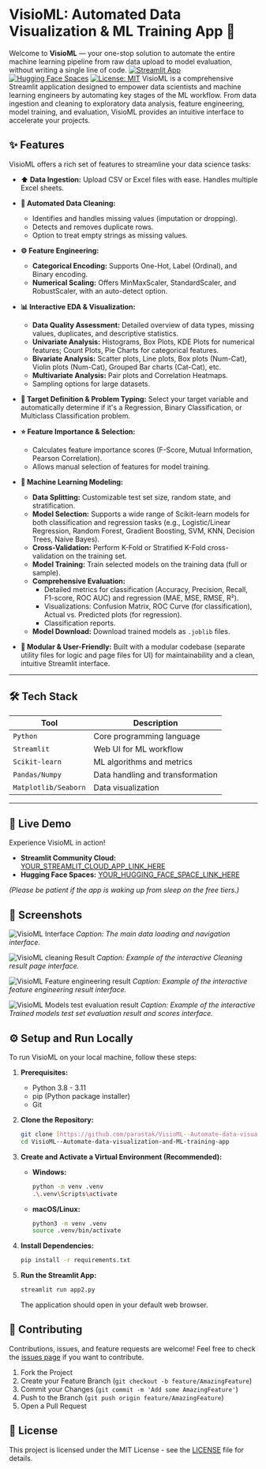 # VisioML: Automated Data Visualization & ML Training App 🚀
Welcome to **VisioML** — your one-stop solution to automate the entire machine learning pipeline from raw data upload to model evaluation, without writing a single line of code.
[![Streamlit App](https://static.streamlit.io/badges/streamlit_badge_black_white.svg)](YOUR_STREAMLIT_CLOUD_APP_LINK_HERE)
[![Hugging Face Spaces](https://img.shields.io/badge/%F0%9F%A4%97%20Hugging%20Face-Spaces-blue)](YOUR_HUGGING_FACE_SPACE_LINK_HERE)
[![License: MIT](https://img.shields.io/badge/License-MIT-yellow.svg)](https://opensource.org/licenses/MIT) 
VisioML is a comprehensive Streamlit application designed to empower data scientists and machine learning engineers by automating key stages of the ML workflow.
From data ingestion and cleaning to exploratory data analysis, feature engineering, model training, and evaluation, VisioML provides an intuitive interface to accelerate your projects.

## ✨ Features

VisioML offers a rich set of features to streamline your data science tasks:

* **⬆️ Data Ingestion:** Upload CSV or Excel files with ease. Handles multiple Excel sheets.
* **🧹 Automated Data Cleaning:**
    * Identifies and handles missing values (imputation or dropping).
    * Detects and removes duplicate rows.
    * Option to treat empty strings as missing values.
  
* **⚙️ Feature Engineering:**
    * **Categorical Encoding:** Supports One-Hot, Label (Ordinal), and Binary encoding.
    * **Numerical Scaling:** Offers MinMaxScaler, StandardScaler, and RobustScaler, with an auto-detect option.
      
* **📊 Interactive EDA & Visualization:**
    * **Data Quality Assessment:** Detailed overview of data types, missing values, duplicates, and descriptive statistics.
    * **Univariate Analysis:** Histograms, Box Plots, KDE Plots for numerical features; Count Plots, Pie Charts for categorical features.
    * **Bivariate Analysis:** Scatter plots, Line plots, Box plots (Num-Cat), Violin plots (Num-Cat), Grouped Bar charts (Cat-Cat), etc.
    * **Multivariate Analysis:** Pair plots and Correlation Heatmaps.
    * Sampling options for large datasets.
    
* **🎯 Target Definition & Problem Typing:** Select your target variable and automatically determine if it's a Regression, Binary Classification, or Multiclass Classification problem.
* **⭐ Feature Importance & Selection:**
    * Calculates feature importance scores (F-Score, Mutual Information, Pearson Correlation).
    * Allows manual selection of features for model training.
  
* **🤖 Machine Learning Modeling:**
    * **Data Splitting:** Customizable test set size, random state, and stratification.
    * **Model Selection:** Supports a wide range of Scikit-learn models for both classification and regression tasks (e.g., Logistic/Linear Regression, Random Forest, Gradient Boosting, SVM, KNN, Decision Trees, Naive Bayes).
    * **Cross-Validation:** Perform K-Fold or Stratified K-Fold cross-validation on the training set.
    * **Model Training:** Train selected models on the training data (full or sample).
    * **Comprehensive Evaluation:**
        * Detailed metrics for classification (Accuracy, Precision, Recall, F1-score, ROC AUC) and regression (MAE, MSE, RMSE, R²).
        * Visualizations: Confusion Matrix, ROC Curve (for classification), Actual vs. Predicted plots (for regression).
        * Classification reports.
    * **Model Download:** Download trained models as `.joblib` files.
* **📄 Modular & User-Friendly:** Built with a modular codebase (separate utility files for logic and page files for UI) for maintainability and a clean, intuitive Streamlit interface.

---

## 🛠️ Tech Stack

| Tool       | Description                            |
|------------|----------------------------------------|
| `Python`   | Core programming language              |
| `Streamlit`| Web UI for ML workflow                 |
| `Scikit-learn` | ML algorithms and metrics          |
| `Pandas/Numpy`| Data handling and transformation    |
| `Matplotlib/Seaborn` | Data visualization           |

---

## 🚀 Live Demo

Experience VisioML in action!

* **Streamlit Community Cloud:** [YOUR_STREAMLIT_CLOUD_APP_LINK_HERE](YOUR_STREAMLIT_CLOUD_APP_LINK_HERE)
* **Hugging Face Spaces:** [YOUR_HUGGING_FACE_SPACE_LINK_HERE](YOUR_HUGGING_FACE_SPACE_LINK_HERE)

*(Please be patient if the app is waking up from sleep on the free tiers.)*

## 📸 Screenshots

![VisioML Interface](https://github.com/parastak/VisioML--Automate-data-visualization-and-ML-training-app/blob/793d5660886e80c6bc57dec45c483f2919d96e64/assets/images/screenshot1.png)
*Caption: The main data loading and navigation interface.*


![VisioML cleaning Result](https://github.com/parastak/VisioML--Automate-data-visualization-and-ML-training-app/blob/793d5660886e80c6bc57dec45c483f2919d96e64/assets/images/screenshot2.png)
*Caption: Example of the interactive Cleaning result page interface.*


![VisioML Feature engineering result](https://github.com/parastak/VisioML--Automate-data-visualization-and-ML-training-app/blob/793d5660886e80c6bc57dec45c483f2919d96e64/assets/images/screenshot3.png)
*Caption: Example of the interactive feature engineering result interface.*


![VisioML Models test evaluation result](https://github.com/parastak/VisioML--Automate-data-visualization-and-ML-training-app/blob/793d5660886e80c6bc57dec45c483f2919d96e64/assets/images/screenshot6.png)
*Caption: Example of the interactive Trained models test set evaluation result and scores interface.*


## ⚙️ Setup and Run Locally
To run VisioML on your local machine, follow these steps:

1.  **Prerequisites:**
    * Python 3.8 - 3.11
    * pip (Python package installer)
    * Git

2.  **Clone the Repository:**
    ```bash
    git clone [https://github.com/parastak/VisioML--Automate-data-visualization-and-ML-training-app.git](https://github.com/parastak/VisioML--Automate-data-visualization-and-ML-training-app.git)
    cd VisioML--Automate-data-visualization-and-ML-training-app
    ```

3.  **Create and Activate a Virtual Environment (Recommended):**
    * **Windows:**
        ```bash
        python -m venv .venv
        .\.venv\Scripts\activate
        ```
    * **macOS/Linux:**
        ```bash
        python3 -m venv .venv
        source .venv/bin/activate
        ```

4.  **Install Dependencies:**
    ```bash
    pip install -r requirements.txt
    ```

5.  **Run the Streamlit App:**
    ```bash
    streamlit run app2.py
    ```
    The application should open in your default web browser.

## 🤝 Contributing

Contributions, issues, and feature requests are welcome! Feel free to check the [issues page](https://github.com/parastak/VisioML--Automate-data-visualization-and-ML-training-app/issues) if you want to contribute.

1.  Fork the Project
2.  Create your Feature Branch (`git checkout -b feature/AmazingFeature`)
3.  Commit your Changes (`git commit -m 'Add some AmazingFeature'`)
4.  Push to the Branch (`git push origin feature/AmazingFeature`)
5.  Open a Pull Request

## 📜 License

This project is licensed under the MIT License - see the [LICENSE](LICENSE) file for details.
